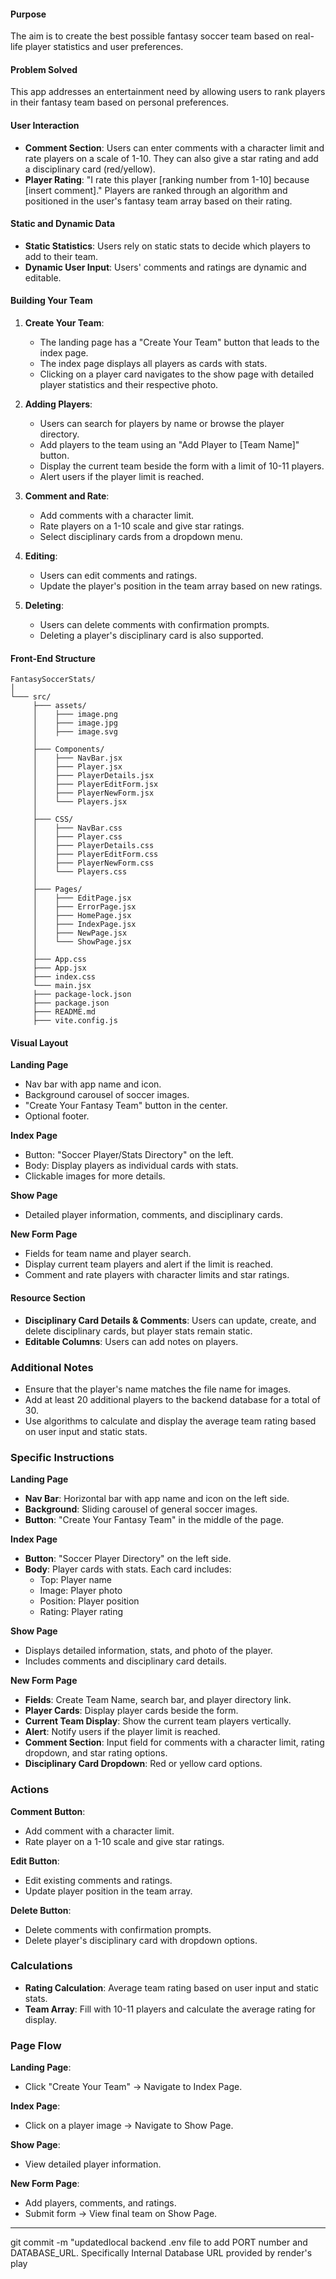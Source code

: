 
#### Purpose
The aim is to create the best possible fantasy soccer team based on real-life player statistics and user preferences.

#### Problem Solved
This app addresses an entertainment need by allowing users to rank players in their fantasy team based on personal preferences.

#### User Interaction
- **Comment Section**: Users can enter comments with a character limit and rate players on a scale of 1-10. They can also give a star rating and add a disciplinary card (red/yellow).
- **Player Rating**: "I rate this player [ranking number from 1-10] because [insert comment]." Players are ranked through an algorithm and positioned in the user's fantasy team array based on their rating.

#### Static and Dynamic Data
- **Static Statistics**: Users rely on static stats to decide which players to add to their team.
- **Dynamic User Input**: Users' comments and ratings are dynamic and editable.

#### Building Your Team
1. **Create Your Team**: 
   - The landing page has a "Create Your Team" button that leads to the index page.
   - The index page displays all players as cards with stats.
   - Clicking on a player card navigates to the show page with detailed player statistics and their respective photo.

2. **Adding Players**:
   - Users can search for players by name or browse the player directory.
   - Add players to the team using an "Add Player to [Team Name]" button.
   - Display the current team beside the form with a limit of 10-11 players.
   - Alert users if the player limit is reached.

3. **Comment and Rate**:
   - Add comments with a character limit.
   - Rate players on a 1-10 scale and give star ratings.
   - Select disciplinary cards from a dropdown menu.

4. **Editing**:
   - Users can edit comments and ratings.
   - Update the player's position in the team array based on new ratings.

5. **Deleting**:
   - Users can delete comments with confirmation prompts.
   - Deleting a player's disciplinary card is also supported.

#### Front-End Structure
```plaintext
FantasySoccerStats/
│
└─── src/
     ├─── assets/
     │    ├─── image.png
     │    ├─── image.jpg
     │    ├─── image.svg
     │
     ├─── Components/
     │    ├─── NavBar.jsx
     │    ├─── Player.jsx
     │    ├─── PlayerDetails.jsx
     │    ├─── PlayerEditForm.jsx
     │    ├─── PlayerNewForm.jsx
     │    └─── Players.jsx
     │
     ├─── CSS/
     │    ├─── NavBar.css
     │    ├─── Player.css
     │    ├─── PlayerDetails.css
     │    ├─── PlayerEditForm.css
     │    ├─── PlayerNewForm.css
     │    └─── Players.css
     │
     ├─── Pages/
     │    ├─── EditPage.jsx
     │    ├─── ErrorPage.jsx
     │    ├─── HomePage.jsx
     │    ├─── IndexPage.jsx
     │    ├─── NewPage.jsx
     │    └─── ShowPage.jsx
     │
     ├─── App.css
     ├─── App.jsx
     ├─── index.css
     └─── main.jsx
     ├─── package-lock.json
     ├─── package.json
     ├─── README.md
     ├─── vite.config.js
```

#### Visual Layout

**Landing Page**
- Nav bar with app name and icon.
- Background carousel of soccer images.
- "Create Your Fantasy Team" button in the center.
- Optional footer.

**Index Page**
- Button: "Soccer Player/Stats Directory" on the left.
- Body: Display players as individual cards with stats.
- Clickable images for more details.

**Show Page**
- Detailed player information, comments, and disciplinary cards.

**New Form Page**
- Fields for team name and player search.
- Display current team players and alert if the limit is reached.
- Comment and rate players with character limits and star ratings.

#### Resource Section
- **Disciplinary Card Details & Comments**: Users can update, create, and delete disciplinary cards, but player stats remain static.
- **Editable Columns**: Users can add notes on players.

### Additional Notes
- Ensure that the player's name matches the file name for images.
- Add at least 20 additional players to the backend database for a total of 30.
- Use algorithms to calculate and display the average team rating based on user input and static stats.

### Specific Instructions

**Landing Page**
- **Nav Bar**: Horizontal bar with app name and icon on the left side.
- **Background**: Sliding carousel of general soccer images.
- **Button**: "Create Your Fantasy Team" in the middle of the page.

**Index Page**
- **Button**: "Soccer Player Directory" on the left side.
- **Body**: Player cards with stats. Each card includes:
  - Top: Player name
  - Image: Player photo
  - Position: Player position
  - Rating: Player rating

**Show Page**
- Displays detailed information, stats, and photo of the player.
- Includes comments and disciplinary card details.

**New Form Page**
- **Fields**: Create Team Name, search bar, and player directory link.
- **Player Cards**: Display player cards beside the form.
- **Current Team Display**: Show the current team players vertically.
- **Alert**: Notify users if the player limit is reached.
- **Comment Section**: Input field for comments with a character limit, rating dropdown, and star rating options.
- **Disciplinary Card Dropdown**: Red or yellow card options.

### Actions

**Comment Button**:
- Add comment with a character limit.
- Rate player on a 1-10 scale and give star ratings.

**Edit Button**:
- Edit existing comments and ratings.
- Update player position in the team array.

**Delete Button**:
- Delete comments with confirmation prompts.
- Delete player's disciplinary card with dropdown options.

### Calculations
- **Rating Calculation**: Average team rating based on user input and static stats.
- **Team Array**: Fill with 10-11 players and calculate the average rating for display.

### Page Flow

**Landing Page**:
- Click "Create Your Team" → Navigate to Index Page.

**Index Page**:
- Click on a player image → Navigate to Show Page.

**Show Page**:
- View detailed player information.

**New Form Page**:
- Add players, comments, and ratings.
- Submit form → View final team on Show Page.

---
git commit -m "updatedlocal backend .env file to add PORT number and DATABASE_URL. Specifically Internal Database URL provided by render's play